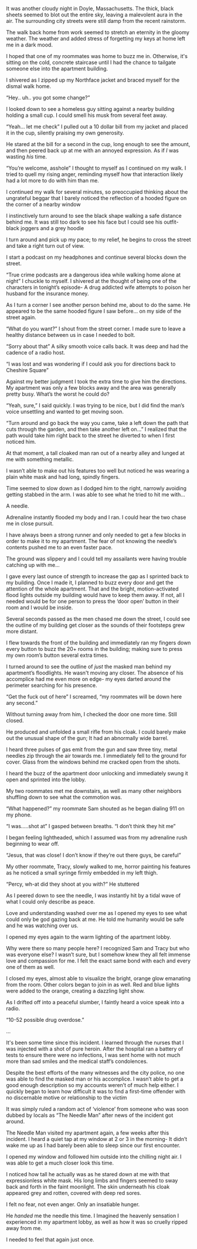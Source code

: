 It was another cloudy night in Doyle, Massachusetts. The thick, black sheets seemed to blot out the entire sky, leaving a malevolent aura in the air. The surrounding city streets were still damp from the recent rainstorm.

The walk back home from work seemed to stretch an eternity in the gloomy weather. The weather and added stress of forgetting my keys at home left me in a dark mood.

I hoped that one of my roommates was home to buzz me in. Otherwise, it's sitting on the cold, concrete staircase until I had the chance to tailgate someone else into the apartment building. 

I shivered as I zipped up my Northface jacket and braced myself for the dismal walk home.

“Hey.. uh.. you got some change?” 

I looked down to see a homeless guy sitting against a nearby building holding a small cup. I could smell his musk from several feet away. 

“Yeah… let me check” I pulled out a 10 dollar bill from my jacket and placed it in the cup, silently praising my own generosity. 

He stared at the bill for a second in the cup, long enough to see the amount, and then peered back up at me with an annoyed expression. As if *I* was wasting *his* time.

“You’re welcome, asshole” I thought to myself as I continued on my walk. I tried to quell my rising anger, reminding myself how that interaction likely had a lot more to do with him than me.  

I continued my walk for several minutes, so preoccupied thinking about the ungrateful beggar that I barely noticed the reflection of a hooded figure on the corner of a nearby window

I instinctively turn around to see the black shape walking a safe distance behind me. It was still too dark to see his face but I could see his outfit- black joggers and a grey hoodie

I turn around and pick up my pace; to my relief, he begins to cross the street and take a right turn out of view. 

I start a podcast on my headphones and continue several blocks down the street.

“True crime podcasts are a dangerous idea while walking home alone at night”  I chuckle to myself. I shivered at the thought of being one of the characters in tonight’s episode- A drug addicted wife attempts to poison her husband for the insurance money.

As I turn a corner I see another person behind me, about to do the same. He appeared to be the same hooded figure I saw before… on my side of the street again. 

“What do you want?” I shout from the street corner. I made sure to leave a healthy distance between us in case I needed to bolt.

“Sorry about that” A silky smooth voice calls back. It was deep and had the cadence of a radio host.

“I was lost and was wondering if I could ask you for directions back to Cheshire Square”

Against my better judgment I took the extra time to give him the directions. My apartment was only a few blocks away and the area was generally pretty busy. What’s the worst he could do?

“Yeah, sure,” I said quickly. I was trying to be nice, but I did find the man’s voice unsettling and wanted to get moving soon.

“Turn around and go back the way you came, take a left down the path that cuts through the garden, and then take another left on…” I realized that the path would take him right back to the street he diverted to when I first noticed him. 

At that moment, a tall cloaked man ran out of a nearby alley and lunged at me with something metallic. 

I wasn’t able to make out his features too well but noticed  he was wearing a plain white mask and had long, spindly fingers. 

Time seemed to slow down as I dodged him to the right, narrowly avoiding getting stabbed in the arm. I was able to see what he tried to hit me with…

A needle.

Adrenaline instantly flooded my body and I ran. I could hear the two chase me in close pursuit. 

I have always been a strong runner and only needed to get a few blocks in order to make it to my apartment. The fear of not knowing the needle’s contents pushed me to an even faster pace.

The ground was slippery and I could tell my assailants were having trouble catching up with me…

I gave every last ounce of strength to increase the gap as I sprinted back to my building. Once I made it, I planned to buzz every door and get the attention of the whole apartment. That and the bright, motion-activated flood lights outside my building would have to keep them away. If not, all I needed would be for one person to press the ‘door open’ button in their room and I would be inside.

Several seconds passed as the men chased me down the street, I could see the outline of my building get closer as the sounds of their footsteps grew more distant.

I flew towards the front of the building and immediately ran my fingers down every button to buzz the 20+ rooms in the building; making sure to press my own room’s button several extra times.

I turned around to see the outline of *just* the masked man behind my apartment’s floodlights. He wasn't moving any closer. The absence of his accomplice had me even more on edge- my eyes darted around the perimeter searching for his presence. 

“Get the fuck out of here” I screamed, “my roommates will be down here any second.”

Without turning away from him, I checked the door one more time. Still closed.

He produced and unfolded a small rifle from his cloak. I could barely make out the unusual shape of the gun; It had an abnormally wide barrel.

I heard three pulses of gas emit from the gun and saw three tiny, metal needles zip through the air towards me. I immediately fell to the ground for cover. Glass from the windows behind me cracked open from the shots.  

I heard the buzz of the apartment door unlocking and immediately swung it open and sprinted into the lobby.

My two roommates met me downstairs, as well as many other neighbors shuffling down to see what the commotion was.

“What happened?” my roommate Sam shouted as he began dialing 911 on my phone. 

“I was…..shot at” I gasped between breaths. “I don’t think they hit me”

I began feeling lightheaded, which I assumed was from my adrenaline rush beginning to wear off.

“Jesus, that was close! I don’t know if they’re out there guys, be careful”

My other roommate, Tracy, slowly walked to me, horror painting his features as he noticed a small syringe firmly embedded in my left thigh.

“Percy, wh-at did they shoot at you with?” He stuttered

As I peered down to see the needle, I was instantly hit by a tidal wave of what I could only describe as peace. 

Love and understanding washed over me as I opened my eyes to see what could only be god gazing back at me. He told me humanity would be safe and he was watching over us.

I opened my eyes again to the warm lighting of the apartment lobby.

Why were there so many people here? I recognized Sam and Tracy but who was everyone else? I wasn’t sure, but I somehow knew they all felt immense love and compassion for me. I felt the exact same bond with each and every one of them as well.

I closed my eyes, almost able to visualize the bright, orange glow emanating from the room. Other colors began to join in as well. Red and blue lights were added to the orange, creating a dazzling light show.

As I drifted off into a peaceful slumber, I faintly heard a voice speak into a radio.

“10-52 possible drug overdose.”

…

It's been some time since this incident. I learned through the nurses that I was injected with a shot of pure heroin. After the hospital ran a battery of tests to ensure there were no infections, I was sent home with not much more than sad smiles and the medical staff’s condolences.

Despite the best efforts of the many witnesses and the city police, no one was able to find the masked man or his accomplice. I wasn’t able to get a good enough description so my accounts weren’t of much help either. I quickly began to learn how difficult it was to find a first-time offender with no discernable motive or relationship to the victim

It was simply ruled a random act of ‘violence’ from someone who was soon dubbed by locals as “The Needle Man” after news of the incident got around.

The Needle Man visited my apartment again, a few weeks after this incident. I heard a quiet tap at my window at 2 or 3 in the morning- It didn’t wake me up as I had barely been able to sleep since our first encounter.

I opened my window and followed him outside into the chilling night air. I was able to get a much closer look this time.

I noticed how tall he actually was as he stared down at me with that expressionless white mask. His long limbs and fingers seemed to sway back and forth in the faint moonlight. The skin underneath his cloak appeared grey and rotten, covered with deep red sores. 

I felt no fear, not even anger. Only an insatiable hunger.

He *handed* me the needle this time. I Imagined the heavenly sensation I experienced in my apartment lobby, as well as how it was so cruelly ripped away from me. 

I needed to feel that again just once.